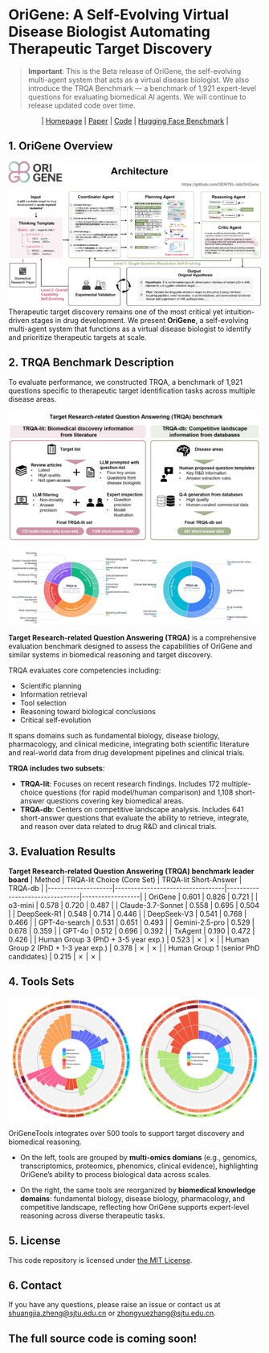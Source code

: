 # OriGene: A Self-Evolving Virtual Disease Biologist Automating Therapeutic Target Discovery

> **Important**: This is the Beta release of OriGene, the self-evolving multi-agent system that acts as a virtual disease biologist.
> We also introduce the TRQA Benchmark — a benchmark of 1,921 expert-level questions for evaluating biomedical AI agents.
> We will continue to release updated code over time.

<p align="center">
  | <a href="https://GENTEL-lab.io/OriGene">Homepage</a> |
  <a href="assets/OriGene.pdf">Paper</a> |
  <a href="https://github.com/GENTEL-lab/OriGene">Code</a> |
  <a href="https://huggingface.co/datasets/GENTEL-Lab/TRQA/">Hugging Face Benchmark</a> |
</p>



## 1. OriGene Overview
![Image](assets/OriGene_overview.jpg)
Therapeutic target discovery remains one of the most critical yet intuition-driven stages in drug development. We present **OriGene**, a self-evolving multi-agent system that functions as a virtual disease biologist to 
identify and prioritize therapeutic targets at scale. 

## 2. TRQA Benchmark Description
To evaluate performance, we constructed TRQA, a benchmark of 1,921 questions specific to therapeutic target identification tasks across multiple disease areas. 

![Image](assets/benchmark_construction.jpg)
![Image](assets/benchmark_description.jpg)

**Target Research-related Question Answering (TRQA)** is a comprehensive evaluation benchmark designed to assess the capabilities of OriGene and similar systems in biomedical reasoning and target discovery.

TRQA evaluates core competencies including:  
- Scientific planning  
- Information retrieval  
- Tool selection  
- Reasoning toward biological conclusions  
- Critical self-evolution  

It spans domains such as fundamental biology, disease biology, pharmacology, and clinical medicine, integrating both scientific literature and real-world data from drug development pipelines and clinical trials.

**TRQA includes two subsets**:
- **TRQA-lit**: Focuses on recent research findings. Includes 172 multiple-choice questions (for rapid model/human comparison) and 1,108 short-answer questions covering key biomedical areas.
- **TRQA-db**: Centers on competitive landscape analysis. Includes 641 short-answer questions that evaluate the ability to retrieve, integrate, and reason over data related to drug R&D and clinical trials.

## 3. Evaluation Results
**Target Research-related Question Answering (TRQA) benchmark leader board**
| Method             | TRQA-lit Choice (Core Set) | TRQA-lit Short-Answer  | TRQA-db  |
|--------------------|----------------------------------|--------------------------------|------------------|
| OriGene            | 0.601                            | 0.826                          | 0.721            |
| o3-mini            | 0.578                            | 0.720                          | 0.487            |
| Claude-3.7-Sonnet  | 0.558                            | 0.695                          | 0.504            |
| DeepSeek-R1        | 0.548                            | 0.714                          | 0.446            |
| DeepSeek-V3        | 0.541                            | 0.768                          | 0.466            |
| GPT-4o-search      | 0.531                            | 0.651                          | 0.493            |
| Gemini-2.5-pro     | 0.529                            | 0.678                          | 0.359            |
| GPT-4o             | 0.512                            | 0.696                          | 0.392            |
| TxAgent            | 0.190                            | 0.472                          | 0.426            |
| Human Group 3 (PhD + 3-5 year exp.)  | 0.523                            | ✗                          | ✗            |
| Human Group 2 (PhD + 1-3 year exp.)  | 0.378                            | ✗                          | ✗            |
| Human Group 1 (senior PhD candidates)  | 0.215                            | ✗                          | ✗            |

## 4. Tools Sets

![Image](assets/toolsets.jpg)

OriGeneTools integrates over 500 tools to support target discovery and biomedical reasoning.

- On the left, tools are grouped by **multi-omics domians** (e.g., genomics, transcriptomics, proteomics, phenomics, clinical evidence), highlighting OriGene’s ability to process biological data across scales.

- On the right, the same tools are reorganized by **biomedical knowledge domains**: fundamental biology, disease biology, pharmacology, and competitive landscape, reflecting how OriGene supports expert-level reasoning across diverse therapeutic tasks.

## 5. License

This code repository is licensed under [the MIT License](https://github.com/GENTEL-lab/OriGene/blob/main/LICENSE).

## 6. Contact

If you have any questions, please raise an issue or contact us at [shuangjia.zheng@sjtu.edu.cn](mailto:shuangjia.zheng@sjtu.edu.cn) or [zhongyuezhang@sjtu.edu.cn](mailto:zhongyuezhang@sjtu.edu.cn).


## The full source code is coming soon!
